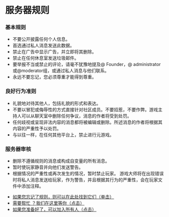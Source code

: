 <!DOCTYPE html>
<html lang="fr">
<head>
    <meta charset="UTF-8">
    <meta http-equiv="X-UA-Compatible" content="IE=edge">
    <meta name="viewport" content="width=device-width, initial-scale=1.0">
    <title>Regles CH</title>
    <link rel="stylesheet" href="style.css">
    <h1>
        服务器规则
    </h1>
    <h3 class="da">
        基本规则
            </h3>
</head>
<body>
    <ul>
        <li>
            不要公开披露任何个人信息。        
        </li>
        <li>
            首选通过私人消息发送此数据。 
        </li>
        <li>
            禁止在广告中显示广告，并立即将其删除。
        </li>
        <li>
            禁止在任何休息室发送垃圾邮件。
        </li>
        <li>
            要举报不当或禁止的评论，请毫不犹豫地提及@ Founder，@ administrator或@moderator组，或通过私人消息与他们联系。
        </li>
        <li>
            永远不要忘记，您必须尊重才能得到尊重。
        </li>
</ul>
        <h3 class="de">
            良好行为准则
        </h3>
        <ul>
            <li>
                礼貌地对待其他人，包括礼貌的形式和表达。
            </li>
            <li>
                不要以冒犯或侮辱性的方式直接针对社区成员。不要招惹，不要作弊。游戏主持人可以从聊天室中删除任何争议，消息的作者将受到处罚。
            </li>
            <li>
                任何歧视或呈现非法内容的消息都将被编辑或删除。所述消息的作者将根据其内容的严重性予以处罚。
            </li>
            <li>
                与以往一样，在任何其他平台上，禁止进行元游戏。
            </li>
    </ul>
    <h3>
        服务器审核
    </h3>
    <ul>
        <li>
            删除不遵循规则的消息或构成自变量的所有消息。
        </li>
        <li>
            暂时使玩家静音并向他们发送警告。        
        </li>
    <li>
        根据情况的严重性或再次发生的情况，暂时禁止玩家。
        游戏大师将在出现错误时将私人消息发送给玩家，作为警告，并且根据其行为的严重性，会在玩家文件中添加注释。
    </li>
    </ul>
<nav class="menu-nav">
    <ul>
        <li class="btn">
<a href="https://discord.com/channels/833270907253424138/833271197813833768">
    如果您忘记了规则，则可以在此处找到它们（单击）
</a>
        </li>
        <li class="btn">
<a href="https://discord.com/channels/833270907253424138/833272292132782101">
    需要帮忙 ？我们在这里等你（点击）
</a>
        </li>
        <li class="btn">
<a href="https://discord.com/channels/833270907253424138/833279592231600128">
    如果您准备好了，可以加入所有人（点击）
</a>
        </li>
    </ul>
</nav>
</body>
</html>
